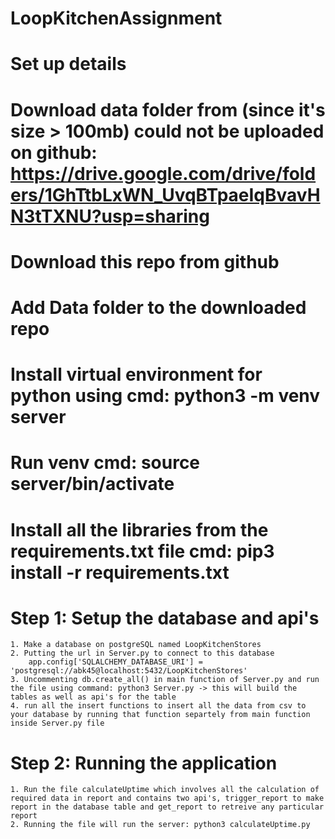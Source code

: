 # LoopKitchenAssignment

# Set up details

# Download data folder from (since it's size > 100mb) could not be uploaded on github: https://drive.google.com/drive/folders/1GhTtbLxWN_UvqBTpaeIqBvavHN3tTXNU?usp=sharing

# Download this repo from github

# Add Data folder to the downloaded repo

# Install virtual environment for python using cmd: python3 -m venv server

# Run venv cmd: source server/bin/activate

# Install all the libraries from the requirements.txt file cmd:  pip3 install -r requirements.txt

# Step 1: Setup the database and api's
    1. Make a database on postgreSQL named LoopKitchenStores
    2. Putting the url in Server.py to connect to this database
        app.config['SQLALCHEMY_DATABASE_URI'] = 'postgresql://abk45@localhost:5432/LoopKitchenStores'
    3. Uncommenting db.create_all() in main function of Server.py and run the file using command: python3 Server.py -> this will build the tables as well as api's for the table
    4. run all the insert functions to insert all the data from csv to your database by running that function separtely from main function inside Server.py file

# Step 2: Running the application
    1. Run the file calculateUptime which involves all the calculation of required data in report and contains two api's, trigger_report to make report in the database table and get_report to retreive any particular report
    2. Running the file will run the server: python3 calculateUptime.py
